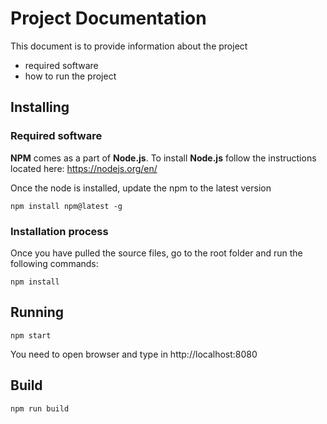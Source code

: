 # Project Documentation

This document is to provide information about the project
 - required software
 - how to run the project
 

## Installing
### Required software
**NPM** comes as a part of **Node.js**. To install **Node.js** follow the instructions located here:
https://nodejs.org/en/

Once the node is installed, update the npm to the latest version
```
npm install npm@latest -g
```

### Installation process
Once you have pulled the source files, go to the root folder and run the following commands:
```
npm install
```

## Running
```
npm start
```
You need to open browser and type in http://localhost:8080

## Build
```
npm run build
```




